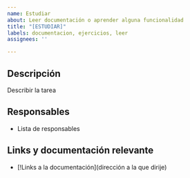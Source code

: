```yaml
---
name: Estudiar
about: Leer documentación o aprender alguna funcionalidad
title: "[ESTUDIAR]"
labels: documentacion, ejercicios, leer
assignees: ''

---
```


## Descripción

Describir la tarea

## Responsables

* Lista de responsables

## Links y documentación relevante

* [!Links a la documentación](dirección a la que dirije)
